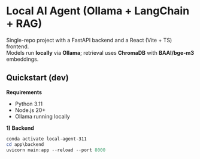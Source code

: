 # Local AI Agent (Ollama + LangChain + RAG)

Single-repo project with a FastAPI backend and a React (Vite + TS) frontend.  
Models run **locally** via **Ollama**; retrieval uses **ChromaDB** with **BAAI/bge-m3** embeddings.

## Quickstart (dev)

**Requirements**
- Python 3.11 
- Node.js 20+ 
- Ollama running locally

**1) Backend**
```powershell
conda activate local-agent-311
cd app\backend
uvicorn main:app --reload --port 8000
